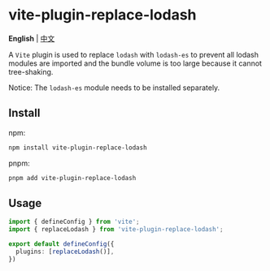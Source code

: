 # vite-plugin-replace-lodash

**English** | [中文](./README.zh_CN.md)

A `Vite` plugin is used to replace `lodash` with `lodash-es` to prevent all lodash modules are imported and the bundle volume is too large because it cannot tree-shaking.

Notice: The `lodash-es` module needs to be installed separately.

## Install

npm:

```bash
npm install vite-plugin-replace-lodash
```

pnpm:

```bash
pnpm add vite-plugin-replace-lodash
```

## Usage

```typescript
import { defineConfig } from 'vite';
import { replaceLodash } from 'vite-plugin-replace-lodash';

export default defineConfig({
  plugins: [replaceLodash()],
})
```